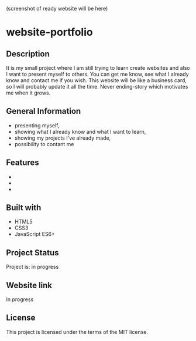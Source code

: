(screenshot of ready website will be here)


# website-portfolio


## Description
It is my small project where I am still trying to learn create websites and also I want to present myself to others. You can get me know, see what I already know and contact me if you wish. This website will be like a business card, so I will probably update it all the time. Never ending-story which motivates me when it grows.

## General Information
- presenting myself,
- showing what I already know and what I want to learn,
- showing my projects I've already made,
- possibility to contant me

## Features
-
-
-

## Built with
* HTML5
* CSS3
* JavaScript ES6+

## Project Status
Project is: in progress

## Website link
In progress 

## License
This project is licensed under the terms of the MIT license.